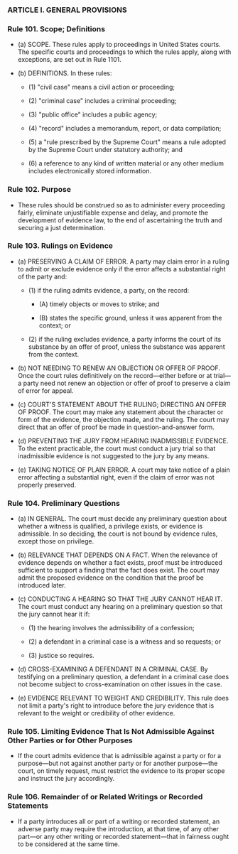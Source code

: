 ### ARTICLE I. GENERAL PROVISIONS

### Rule 101. Scope; Definitions
* (a) SCOPE. These rules apply to proceedings in United States courts. The specific courts and proceedings to which the rules apply, along with exceptions, are set out in Rule 1101.

* (b) DEFINITIONS. In these rules:

  * (1) "civil case" means a civil action or proceeding;

  * (2) "criminal case" includes a criminal proceeding;

  * (3) "public office" includes a public agency;

  * (4) "record" includes a memorandum, report, or data compilation;

  * (5) a "rule prescribed by the Supreme Court" means a rule adopted by the Supreme Court under statutory authority; and

  * (6) a reference to any kind of written material or any other medium includes electronically stored information.

### Rule 102. Purpose
* These rules should be construed so as to administer every proceeding fairly, eliminate unjustifiable expense and delay, and promote the development of evidence law, to the end of ascertaining the truth and securing a just determination.

### Rule 103. Rulings on Evidence
* (a) PRESERVING A CLAIM OF ERROR. A party may claim error in a ruling to admit or exclude evidence only if the error affects a substantial right of the party and:

  * (1) if the ruling admits evidence, a party, on the record:

    * (A) timely objects or moves to strike; and

    * (B) states the specific ground, unless it was apparent from the context; or


  * (2) if the ruling excludes evidence, a party informs the court of its substance by an offer of proof, unless the substance was apparent from the context.


* (b) NOT NEEDING TO RENEW AN OBJECTION OR OFFER OF PROOF. Once the court rules definitively on the record—either before or at trial—a party need not renew an objection or offer of proof to preserve a claim of error for appeal.

* (c) COURT'S STATEMENT ABOUT THE RULING; DIRECTING AN OFFER OF PROOF. The court may make any statement about the character or form of the evidence, the objection made, and the ruling. The court may direct that an offer of proof be made in question-and-answer form.

* (d) PREVENTING THE JURY FROM HEARING INADMISSIBLE EVIDENCE. To the extent practicable, the court must conduct a jury trial so that inadmissible evidence is not suggested to the jury by any means.

* (e) TAKING NOTICE OF PLAIN ERROR. A court may take notice of a plain error affecting a substantial right, even if the claim of error was not properly preserved.

### Rule 104. Preliminary Questions
* (a) IN GENERAL. The court must decide any preliminary question about whether a witness is qualified, a privilege exists, or evidence is admissible. In so deciding, the court is not bound by evidence rules, except those on privilege.

* (b) RELEVANCE THAT DEPENDS ON A FACT. When the relevance of evidence depends on whether a fact exists, proof must be introduced sufficient to support a finding that the fact does exist. The court may admit the proposed evidence on the condition that the proof be introduced later.

* (c) CONDUCTING A HEARING SO THAT THE JURY CANNOT HEAR IT. The court must conduct any hearing on a preliminary question so that the jury cannot hear it if:

  * (1) the hearing involves the admissibility of a confession;

  * (2) a defendant in a criminal case is a witness and so requests; or

  * (3) justice so requires.


* (d) CROSS-EXAMINING A DEFENDANT IN A CRIMINAL CASE. By testifying on a preliminary question, a defendant in a criminal case does not become subject to cross-examination on other issues in the case.

* (e) EVIDENCE RELEVANT TO WEIGHT AND CREDIBILITY. This rule does not limit a party's right to introduce before the jury evidence that is relevant to the weight or credibility of other evidence.

### Rule 105. Limiting Evidence That Is Not Admissible Against Other Parties or for Other Purposes
* If the court admits evidence that is admissible against a party or for a purpose—but not against another party or for another purpose—the court, on timely request, must restrict the evidence to its proper scope and instruct the jury accordingly.

### Rule 106. Remainder of or Related Writings or Recorded Statements
* If a party introduces all or part of a writing or recorded statement, an adverse party may require the introduction, at that time, of any other part—or any other writing or recorded statement—that in fairness ought to be considered at the same time.